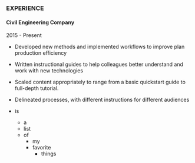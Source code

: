 ### EXPERIENCE
#### Civil Engineering Company 
2015 - Present
- Developed new methods and implemented workflows to improve plan production efficiency
- Written instructional guides to help colleagues better understand and work with new technologies
- Scaled content appropriately to range from a basic quickstart guide to full-depth tutorial. 
- Delineated processes, with different instructions for different audiences


- is
  - a
  - list
  - of
    - my
    - favorite
      - things
